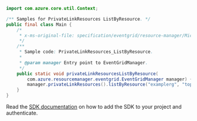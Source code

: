 ```java
import com.azure.core.util.Context;

/** Samples for PrivateLinkResources ListByResource. */
public final class Main {
    /*
     * x-ms-original-file: specification/eventgrid/resource-manager/Microsoft.EventGrid/preview/2021-06-01-preview/examples/PrivateLinkResources_ListByResource.json
     */
    /**
     * Sample code: PrivateLinkResources_ListByResource.
     *
     * @param manager Entry point to EventGridManager.
     */
    public static void privateLinkResourcesListByResource(
        com.azure.resourcemanager.eventgrid.EventGridManager manager) {
        manager.privateLinkResources().listByResource("examplerg", "topics", "exampletopic1", null, null, Context.NONE);
    }
}
```

Read the [SDK documentation](https://github.com/Azure/azure-sdk-for-java/blob/azure-resourcemanager-eventgrid_1.1.0-beta.2/sdk/eventgrid/azure-resourcemanager-eventgrid/README.md) on how to add the SDK to your project and authenticate.
